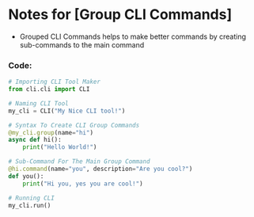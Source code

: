 # Notes for [Group CLI Commands]

- Grouped CLI Commands helps to make better commands by creating sub-commands to the main command

### Code:
```py
# Importing CLI Tool Maker
from cli.cli import CLI

# Naming CLI Tool 
my_cli = CLI("My Nice CLI tool!")

# Syntax To Create CLI Group Commands
@my_cli.group(name="hi")
async def hi():
    print("Hello World!")

# Sub-Command For The Main Group Command
@hi.command(name="you", description="Are you cool?")
def you():
    print("Hi you, yes you are cool!")

# Running CLI
my_cli.run()
```
